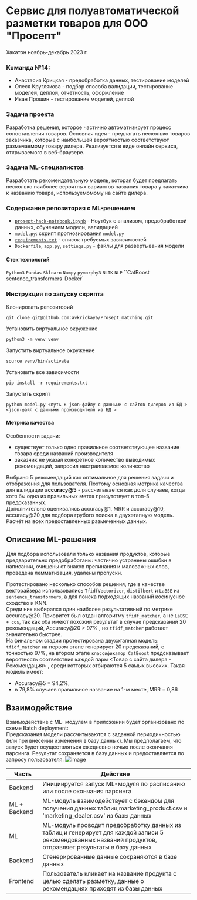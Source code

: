 # Сервис для полуавтоматической разметки товаров для ООО "Просепт"
Хакатон ноябрь-декабрь 2023 г.
### Команда №14:
- Анастасия Крицкая - предобработка данных, тестирование моделей
- Олеся Круглякова - подбор способа валидации, тестирование моделей, деплой, отчётность, оформление
- Иван Прошин - тестирование моделей, деплой

### Задача проекта

Разработка решения, которое частично автоматизирует процесс сопоставления товаров. Основная идея - предлагать несколько товаров заказчика, которые с наибольшей вероятностью соответствуют размечаемому товару дилера.  Реализуется в виде онлайн сервиса, открываемого в веб-браузере.

### Задача ML-специалистов

Разработать рекомендательную модель, которая будет предлагать несколько наиболее вероятных вариантов названия товара у заказчика к названию товара, используемомому на сайте дилера. 

### Содержание репозитория с ML-решением
- [`prosept-hack-notebook.ipynb`](https://github.com/avkrickaya/Prosept_matching/blob/main/prosept-hack-notebook.ipynb) - Ноутбук с анализом, предобработкой данных, обучением модели, валидацией 
-  [`model.py`](https://github.com/avkrickaya/Prosept_matching/blob/main/model.py): скрипт прогнозирования `model.py`
-  [`requirements.txt`](https://github.com/avkrickaya/Prosept_matching/blob/main/requirements.txt) - список требуемых зависимостей
-  `Dockerfile`, `app.py`, `settings.py` - файлы для развёртывания модели 



#### Стек технологий
`Python3` `Pandas` `Sklearn` `Numpy` `pymorphy3` `NLTK` `NLP` ``CatBoost` `sentence_transformers` `Docker`



### Инструкция по запуску скрипта 

Клонировать репозиторий

```git clone git@github.com:avkrickaya/Prosept_matching.git```   

Установить виртуальное окружение

```python3 -m venv venv```

Запустить виртуальное окружение

```source venv/bin/activate```

Установить все зависимости

```pip install -r requirements.txt```

Запустить скрипт

```python model.py <путь к json-файлу с данными с сайтов дилеров из БД > <json-файл с данными производителя из БД >```


#### Метрика качества
Особенности задачи:
- существует только одно правильное соответствующее название товара среди названий производителя
- заказчик не указал конкретное количество выводимых рекомендаций, запросил настраиваемое количество

Выбрано 5 рекомендаций как оптимальное для решения задачи и отображения для пользователя. Поэтому основная метрика качества для валидации  **accuracy@5** - рассчитывается как доля случаев, когда хотя бы одна из правильных меток присутствует в топ-5 предсказанных.  
Дополнительно оценивались accuracy@1, MRR и accuracy@10, accuracy@20 для подбора грубого поиска в двухэтапную модель. Расчёт  на всех предоставленных размеченных данных.


## Описание ML-решения 

Для подбора использовали только названия продуктов, которые предварительно предобработаны: частично устранены ошибки в написании, очищены от знаков препинания и маловажных слов, проведена лемматизация, удалены пропуски.

Протестировано несколько способов решения, где в качестве векторайзера использовались
`TfidfVectorizer`, `distilbert` и `LaBSE` из `sentence_transformers`, а для поиска подходящих названий косинусное сходство и KNN.  
Среди них выбирался один наиболее результативный по метрике accuracy@20. Приоритет был отдан алгоритму `tfidf_matcher`, а не `LaBSE + cos`, так как оба имеют похожий результат в случае предсказаний 20 рекомендаций, Accuracy@20 > 97% , но `tfidf_matcher` работает значительно быстрее.  
На финальном стадии протестирована двухэтапная модель: 
`tfidf_matcher` на первом этапе генерирует 20 предсказаний, с точностью 97%, на втором этапе `классификатор CatBoost` предсказывает вероятность соответствия каждой пары <Товар с сайта дилера - Рекомендация> , среди котторых отбираются 5 самых высоких. Такая модель имеет: 
-  Accuracy@5 = 94,2%, 
- в 79,8% случаев правильное название на 1-м месте, MRR = 0,86




## Взаимодействие 
Взаимодействие с ML- модулем в приложении будет организовано по схеме  Batch deployment:    
Предсказания модели рассчитываются с  заданной периодичностью (или при внесении изменений в базу данных). Мы предполагаем, что запуск будет осуществляться  ежедневно ночью после окончания парсинга. Результат сохраняется в базу данных и предоставляется по запросу пользователя:
![image](https://github.com/avkrickaya/Prosept_matching/assets/139965241/54661a6b-f4c9-4133-9224-dd1c981fb5d4)


 Часть | Действие
----------|----
Backend | Инициируется запуск ML-модуля по расписанию или  после окончания  парсинга|
ML + Backend | ML-модуль взаимодействует с бэкендом для получения данных таблиц marketing_product.csv и 'marketing_dealer.csv' из базы данных |
ML | ML-модуль проводит предобработку данных из таблиц и генерирует для каждой записи 5 рекомендованных названий продуктов, отправляет результаты в базу данных  |
Backend | Сгенерированные данные сохраняются в базе данных |
Frontend | Пользователь кликает на название продукта с целью сделать разметку, данные о рекомендациях приходят из базы данных|
